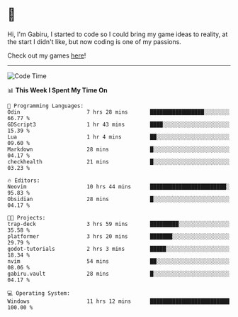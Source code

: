 # 🐀

Hi, I'm Gabiru, I started to code so I could bring my game ideas to reality, at the start I didn't like, but now coding is one of my passions.

Check out my games [here](https://gabiru.art/projetos/)!

---

<!--START_SECTION:waka-->
![Code Time](http://img.shields.io/badge/Code%20Time-601%20hrs%2047%20mins-blue)

📊 **This Week I Spent My Time On** 

```text
💬 Programming Languages: 
Odin                     7 hrs 28 mins       █████████████████░░░░░░░░   66.77 % 
GDScript3                1 hr 43 mins        ████░░░░░░░░░░░░░░░░░░░░░   15.39 % 
Lua                      1 hr 4 mins         ██░░░░░░░░░░░░░░░░░░░░░░░   09.60 % 
Markdown                 28 mins             █░░░░░░░░░░░░░░░░░░░░░░░░   04.17 % 
checkhealth              21 mins             █░░░░░░░░░░░░░░░░░░░░░░░░   03.23 % 

🔥 Editors: 
Neovim                   10 hrs 44 mins      ████████████████████████░   95.83 % 
Obsidian                 28 mins             █░░░░░░░░░░░░░░░░░░░░░░░░   04.17 % 

🐱‍💻 Projects: 
trap-deck                3 hrs 59 mins       █████████░░░░░░░░░░░░░░░░   35.58 % 
platformer               3 hrs 20 mins       ███████░░░░░░░░░░░░░░░░░░   29.79 % 
godot-tutorials          2 hrs 3 mins        █████░░░░░░░░░░░░░░░░░░░░   18.34 % 
nvim                     54 mins             ██░░░░░░░░░░░░░░░░░░░░░░░   08.06 % 
gabiru.vault             28 mins             █░░░░░░░░░░░░░░░░░░░░░░░░   04.17 % 

💻 Operating System: 
Windows                  11 hrs 12 mins      █████████████████████████   100.00 % 
```


<!--END_SECTION:waka-->
